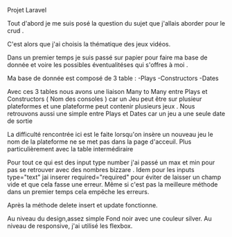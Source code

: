 Projet Laravel

Tout d'abord je me suis posé la question du sujet que j'allais aborder pour
le crud .

C'est alors que j'ai choisis la thématique des jeux vidéos.

Dans un premier temps je suis passé sur papier pour faire ma base de donnée
et voire les possibles éventualitéses qui s'offres à moi .

Ma base de donnée est composé de 3 table :
        -Plays
        -Constructors
        -Dates

Avec ces 3 tables nous avons une liaison Many to Many entre Plays et
Constructors ( Nom des consoles ) car un Jeu peut être sur plusieur plateformes
et une plateforme peut contenir plusieurs jeux .
Nous retrouvons aussi une simple entre Plays et Dates car un jeu a une seule
date de sortie

La difficulté rencontrée ici est le faite lorsqu'on insère un nouveau jeu
le nom de la plateforme ne se met pas dans la page d'acceuil. Plus
particulièrement avec la table intermédiraire

Pour tout ce qui est des input type number j'ai passé un max et min pour
pas se retrouver avec des nombres bizzare . Idem pour les inputs type="text"
jai inserer required="required" pour éviter de laisser un champ vide et que
cela fasse une erreur.
Même si c'est pas la meilleure méthode dans un premier temps cela empêche
les erreurs.

Après la méthode delete insert et update fonctionne.

Au niveau du design,assez simple Fond noir avec une couleur silver.
Au niveau de responsive, j'ai utilisé les flexbox.

